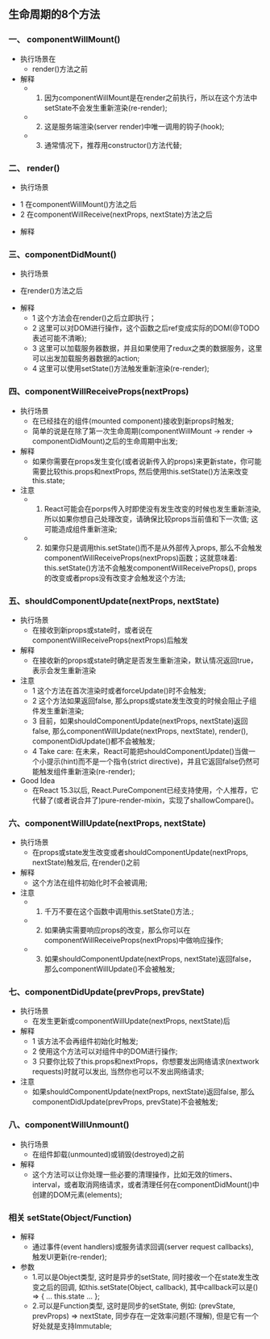 ## 生命周期的8个方法
### 一、 componentWillMount()
* 执行场景在
	- render()方法之前
* 解释
  - 1. 因为componentWillMount是在render之前执行，所以在这个方法中setState不会发生重新渲染(re-render);
  - 2. 这是服务端渲染(server render)中唯一调用的钩子(hook);
  - 3. 通常情况下，推荐用constructor()方法代替;
###  二、 render()
* 执行场景
 - 1 在componentWillMount()方法之后
 - 2 在componentWillReceive(nextProps, nextState)方法之后
* 解释
### 三、componentDidMount()
* 执行场景
 - 在render()方法之后
* 解释
	- 1 这个方法会在render()之后立即执行；
	- 2 这里可以对DOM进行操作，这个函数之后ref变成实际的DOM(@TODO 表述可能不清晰);
	- 3 这里可以加载服务器数据，并且如果使用了redux之类的数据服务，这里可以出发加载服务器数据的action;
	- 4 这里可以使用setState()方法触发重新渲染(re-render);
### 四、componentWillReceiveProps(nextProps)
* 执行场景
	- 在已经挂在的组件(mounted component)接收到新props时触发;
	- 简单的说是在除了第一次生命周期(componentWillMount -> render -> componentDidMount)之后的生命周期中出发;
* 解释
	- 如果你需要在props发生变化(或者说新传入的props)来更新state，你可能需要比较this.props和nextProps, 然后使用this.setState()方法来改变this.state;
* 注意
	- 1. React可能会在porps传入时即使没有发生改变的时候也发生重新渲染, 所以如果你想自己处理改变，请确保比较props当前值和下一次值; 这可能造成组件重新渲染;
	- 2. 如果你只是调用this.setState()而不是从外部传入props, 那么不会触发componentWillReceiveProps(nextProps)函数；这就意味着: this.setState()方法不会触发componentWillReceiveProps(), props的改变或者props没有改变才会触发这个方法;
### 五、shouldComponentUpdate(nextProps, nextState)
* 执行场景
	- 在接收到新props或state时，或者说在componentWillReceiveProps(nextProps)后触发
* 解释
	- 在接收新的props或state时确定是否发生重新渲染，默认情况返回true，表示会发生重新渲染
* 注意
	- 1 这个方法在首次渲染时或者forceUpdate()时不会触发;
	- 2 这个方法如果返回false, 那么props或state发生改变的时候会阻止子组件发生重新渲染;
	- 3 目前，如果shouldComponentUpdate(nextProps, nextState)返回false, 那么componentWillUpdate(nextProps, nextState), render(), componentDidUpdate()都不会被触发;
	- 4 Take care: 在未来，React可能把shouldComponentUpdate()当做一个小提示(hint)而不是一个指令(strict directive)，并且它返回false仍然可能触发组件重新渲染(re-render);
* Good Idea
	- 在React 15.3以后, React.PureComponent已经支持使用，个人推荐，它代替了(或者说合并了)pure-render-mixin，实现了shallowCompare()。 
### 六、componentWillUpdate(nextProps, nextState)
* 执行场景
	- 在props或state发生改变或者shouldComponentUpdate(nextProps, nextState)触发后, 在render()之前
* 解释
	- 这个方法在组件初始化时不会被调用;
* 注意
	- 1. 千万不要在这个函数中调用this.setState()方法.;
	- 2. 如果确实需要响应props的改变，那么你可以在componentWillReceiveProps(nextProps)中做响应操作;
	- 3. 如果shouldComponentUpdate(nextProps, nextState)返回false，那么componentWillUpdate()不会被触发;
### 七、componentDidUpdate(prevProps, prevState)
* 执行场景
	- 在发生更新或componentWillUpdate(nextProps, nextState)后
* 解释
	- 1 该方法不会再组件初始化时触发;
	- 2 使用这个方法可以对组件中的DOM进行操作;
	- 3 只要你比较了this.props和nextProps，你想要发出网络请求(nextwork requests)时就可以发出, 当然你也可以不发出网络请求;
* 注意
	- 如果shouldComponentUpdate(nextProps, nextState)返回false, 那么componentDidUpdate(prevProps, prevState)不会被触发;
### 八、componentWillUnmount()
* 执行场景
	- 在组件卸载(unmounted)或销毁(destroyed)之前
* 解释
	- 这个方法可以让你处理一些必要的清理操作，比如无效的timers、interval，或者取消网络请求，或者清理任何在componentDidMount()中创建的DOM元素(elements);
### 相关 setState(Object/Function)
* 解释
	- 通过事件(event handlers)或服务请求回调(server request callbacks), 触发UI更新(re-render);
* 参数
	- 1.可以是Object类型, 这时是异步的setState, 同时接收一个在state发生改变之后的回调, 如this.setState(Object, callback), 其中callback可以是() => { ... this.state ... };
	- 2.可以是Function类型, 这时是同步的setState, 例如: (prevState, prevProps) => nextState, 同步存在一定效率问题(不理解), 但是它有一个好处就是支持Immutable;
